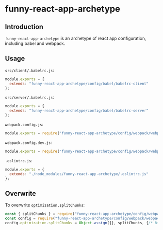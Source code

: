 # funny-react-app-archetype

## Introduction

`funny-react-app-archetype` is an archetype of react app configuration, including babel and webpack.

## Usage

`src/client/.babelrc.js`:

```js
module.exports = {
  extends: "funny-react-app-archetype/config/babel/babelrc-client"
};
```

`src/server/.babelrc.js`:

```js
module.exports = {
  extends: "funny-react-app-archetype/config/babel/babelrc-server"
};
```

`webpack.config.js`:
```js
module.exports = require("funny-react-app-archetype/config/webpack/webpack.config");
```

`webpack.config.dev.js`:
```js
module.exports = require("funny-react-app-archetype/config/webpack/webpack.config.dev");
```

`.eslintrc.js`:
```js
module.exports = {
  extends: "./node_modules/funny-react-app-archetype/.eslintrc.js"
};
```

## Overwrite

To overwrite `optimization.splitChunks`:
```js
const { splitChunks } = require("funny-react-app-archetype/config/webpack/partial/split-chunks.js")().optimization;
const config = require("funny-react-app-archetype/config/webpack/webpack.config");
config.optimization.splitChunks = Object.assign({}, splitChunks, {/* User Defined Options */});
```